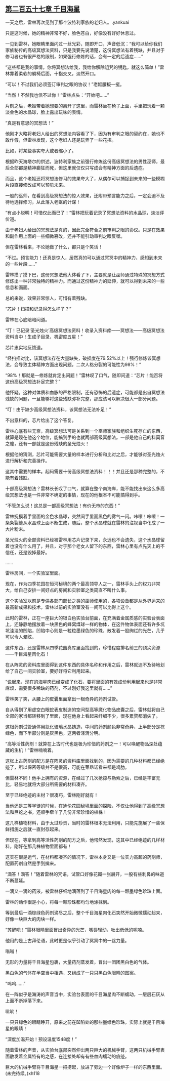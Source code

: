 ## [第二百五十七章 千目海星](https://www.xxbiquge.com/11_11222/8842432.html)


  一天之后，雷林再次见到了那个波特利家族的老妇人。.yankuai

  只是这时候，她的精神非常不好，脸色苍白，好像没有好好休息过。

  一见到雷林，她眼睛里面闪过一丝光彩，随即开口，声音低沉：“我可以给你我们家族秘传的高级冥想法资料，只是我要先说清楚，这份冥想法有着残缺，并且对于修习者也有很严格的限制，如果强行修炼的话，会有一定的后遗症……”

  “这些都是我的事情，你将冥想法给我，我给你解除诅咒的钥匙，就这么简单！”雷林靠着柔软的躺椅后面，十指交叉，淡然开口。

  “可以！不过我们必须签订审判之眼的协议！”老妪腰板一挺。

  “当然！不然我也信不过你！”雷林点头：“开始吧……”

  片刻之后，老妪带着她想要的离开了这里，而雷林坐在椅子上面，手里把玩着一颗淡金色的水晶球，脸上露出玩味的表情。

  “真是有意思的冥想法！”

  他刚才大略将老妇人给出的冥想法内容看了下，因为有审判之眼的契约在，她也不敢作假，但雷林发现，这个老妇人还是玩弄了一些花招。

  比如，将某些事实夸大或者缩小了。

  根据昨天海塔尔的供述，波特利家族之前强行修炼这份高级冥想法的男性巫师，最后全部都是精神癫狂而死，但这里就仅仅只写成会有精神方面的后遗症。

  而且，这个老妪还将冥想法修习的效果夸大了，从偶尔可以捕捉到未来的一些模糊片段直接修改成可以预见未来。

  一般的巫师，在看到高级冥想法的惊人效果，还附带预言能力之后，一定会迫不及待地选择修习，从此落入老妪的计谋！

  “有点小聪明！可惜仅此而已了！”雷林把玩着记录了冥想法资料的水晶球，淡淡评价道。

  由于老妇人给出的冥想法是真的，因此完全符合之前审判之眼的协议。只是在效果和副作用上面的一些细微篡改，还并不能引动审判之眼反噬。

  但在雷林看来，不论她做了什么，都只是个笑话！

  “不过。预言能力！还真是惊人，居然真的可以通过冥冥中的精神力，感知到未来的一些片段……”

  雷林摸了摸下巴，这份冥想法他大体看了下，主要就是让巫师通过特殊的冥想方式修炼出一种非常独特的精神力。而通过这份精神力的延伸，就可以得到未来的一些信息和画面。

  总的来说，效果非常惊人，可惜有着残缺。

  “芯片！扫描和记录得怎么样了？”

  雷林在心底暗暗问道。

  “叮！已记录‘圣光烛火’高级冥想法资料！收录入资料库——冥想法——高级冥想法资料当中！生成子目录，机密度五星！”

  芯片忠实地反馈道。

  “经扫描对比，该冥想法存在大量缺失，破损度在79.52%以上！强行修炼该冥想法，会导致主体精神方面出现问题，二次人格分裂的可能性为98%！”

  “98%！那就是一修炼就肯定出问题！”雷林叹了口气，随即问道：“芯片！能否将这份高级冥想法补足完整？”

  他怀疑。这种对体质和血脉的严格限制，还有恐怖的后遗症，可能都是出自冥想法残缺的问题，一旦能够将这些残缺弥补完整，那应该可以解决很大一部分问题。

  “叮！由于缺少高级冥想法资料，该冥想法无法补足！”

  不出意料的，芯片给出了这个答复。

  雷林心底有些无奈，高级冥想法可是关系到一个巫师家族和组织生死存亡的东西，就算是现在他这个地位，能搞到手的也就两部高级冥想法。一部是他自己的科莫音之瞳，还有一部就是这份残缺的圣光烛火！

  根据他的猜测，芯片可能需要大量的样本进行分析和比对之后，才能够对圣光烛火进行解析和完善操作。

  这其中需要的样本。起码需要十份高级冥想法资料！！！并且还是那种完整的，不能有着残缺。

  十部高级冥想法？雷林长长叹了口气，就算在整个南海岸，能不能找出来这么多高级冥想法也是一件非常不确定的事情，现在的他根本不可能搞得到手。

  “不管怎么说！这总是一部高级冥想法！有价无市的东西！”

  雷林抚摸着手里面的金色水晶球，突然间手里面黑色的雾气一闪。咔嚓！咔嚓！一条条裂缝从水晶球上面不断生成，随后，整个水晶球就在雷林的注视当中化成了一大片粉末。

  圣光烛火的全部资料已经被雷林用芯片记录下来，永远也不会遗失，这个水晶球留着也没有什么用了，并且，对于那个老女人留下的东西，雷林心里有点先天上的不信任，还是毁掉最好。

  ……

  雷林房间，一个实验室里面。

  现在，作为四季花园在恒河秘境的两个最高领导人之一，雷林手头上的权力非常大，给自己安排一间好点的房间和实验室之类简直不叫什么事。

  这个实验室以前是专供各部门部长之类的巫师使用的，各项设备都是从外界运来的最高新成果和技术，雷林以前的实验室没有一间可以比得上这个。

  此时的雷林，正在一座巨大的银白色实验台前面，在充满着金属质感的实验台表面上，还静静地摆放着一块黑色的蜂窝煤球一样的物体，在这件物体表面还有许多坑坑洼洼的凹陷，凹陷中心则是一粒粒墨绿色的珍珠，散发着一股绚烂的光芒，几乎可以令人晕眩。

  这件东西，还是雷林从四季花园真库里面找到的，珍惜程度排名前三的顶尖资源——千目海星肉化石！

  在从阵灵的资料库里面得到这件东西的具体名称和作用之后，雷林就迫不及待地划给了自己一间实验室，要好好将它利用起来。

  “说起来，现在的海星肉已经变成了化石，要将里面的有效成份利用起来也是非常麻烦，需要很多稀缺的药剂，不过刚好我这里就有……”

  雷林笑了笑，从腰上的皮囊里面拿出一根奇异的药剂试管。

  自从得到了用虚空白眼蛇表皮制造的空间型高等魔化物品皮囊之后，雷林就将自己全部的家当都转移到了里面，现在他身上看起来纤细不少，很多累赘都消失了。

  这根药剂试管通体用氮化玻璃水晶铸造，中间的药剂颜色非常奇异，上半部分是棕绿色，而下半部分则是灰黑色，这两者泾渭分明。

  “高等活性药剂！就算在上古时代也是极为珍惜的药剂之一！可以唤醒物品深处蕴藏的生机！”雷林喃喃着。

  这张上古药剂的配方是在阵灵的资料库里面找到的，因为需要的几种材料都已经绝迹了，所以保密等级并不是很高，可能在莱昂诺看来都是鸡肋。

  但雷林不同！他手上拥有的资源，在经过了几次抢掠与勒索之后，已经是丰富无比，轻易地就将大部分所需要的材料凑齐。

  至于已经绝迹的主材？很凑巧，雷林刚好就有！

  当他还是三等学徒的时候，在迪伦花园秘境里面的探险，不仅让他得到了高级冥想法和巨蛇之书，还顺手牵羊了几份非常珍惜的植株！

  这几样植物材料，由于太过珍贵，当时的雷林根本无法利用，只能先施展了一些保鲜措施之后就一直封存起来。

  但现在，等拿到高等活性药剂的配方之后，他愕然发现，这其中已经绝迹的几样材料，刚好在那几株植物里面都有！

  这实在很是运气，在材料都凑齐的情况下，雷林本身又是一位实力高超的药剂师，配置药剂自然是手到擒来。

  “滴答！滴答！”随着雷林的咒语，试管口好像花瓣一张展开，一股有些刺鼻的味道不断蔓延。

  一滴又一滴的药液，被雷林仔细地滴落到了千目海星肉的每一颗墨绿色珍珠上面。

  雷林的动作很是小心，将每一颗珍珠都均匀地涂抹到。

  等到最后一滴棕绿色药剂滴尽之后，整个千目海星肉化石突然开始微微蠕动起来，好像一块巨大的肉块一样。

  “苏醒吧！”雷林眼睛里面冒出奇异的光芒，嘴唇轻动，吐出低低的呢喃。

  他用的是上古拜伦语，此时更是似乎引动了冥冥中的一丝力量。

  嗡嗡！

  无形的力量将千目海星包裹，大量药剂蒸发着，冒出一团团黑白色的气体。

  黑白色的气体在半空当中相遇，又组成了一只只黑白色眼睛的图案。

  “呜呜……”

  在一阵似乎是海涛的声音当中，实验台表面的千目海星肉不断蠕动，一层层石灰从上面不断掉落下来。

  呲呲！

  一只只绿色的眼睛睁开，原来之前在凹陷处的那些墨绿色珍珠，实际上就是千目海星的眼睛！

  “深度加温开始！预设温度1548度！”

  随着雷林的声音，从实验台底部突然伸出两只巨大的机械手臂，这两只机械手臂表面散发着金属特有的之感，在连接处却有有些血肉蠕动的痕迹。

  巨大的机械手臂将千目海星一把捞起，放进了旁边一个好像炉子一样的东西里面。(未完待续。)xh118
